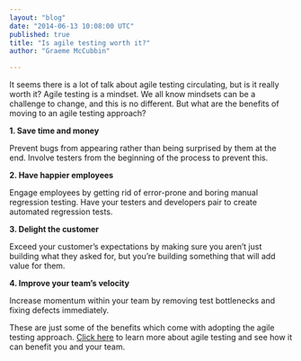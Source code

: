 ```yaml
---
layout: "blog"
date: "2014-06-13 10:08:00 UTC"
published: true
title: "Is agile testing worth it?"
author: "Graeme McCubbin"

---
```


It seems there is a lot of talk about agile testing circulating, but is it really worth it? Agile testing is a mindset. We all know mindsets can be a challenge to change, and this is no different. But what are the benefits of moving to an agile testing approach?

**1. Save time and money**

Prevent bugs from appearing rather than being surprised by them at the end. Involve testers from the beginning of the process to prevent this.

**2. Have happier employees**

Engage employees by getting rid of error-prone and boring manual regression testing. Have your testers and developers pair to create automated regression tests.

**3. Delight the customer**

Exceed your customer’s expectations by making sure you aren’t just building what they asked for, but you’re building something that will add value for them.

**4. Improve your team’s velocity**

Increase momentum within your team by removing test bottlenecks and fixing defects immediately.

These are just some of the benefits which come with adopting the agile testing approach. [Click here](http://www.unboxedconsulting.com/courses/agile-testing-course) to learn more about agile testing and see how it can benefit you and your team.


